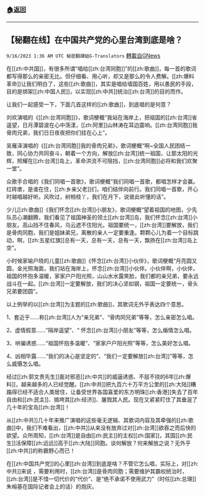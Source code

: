 ###  [:house:返回](README.md)
---


## 【秘翻在线】在中国共产党的心里台湾到底是啥？
`9/16/2023 1:36 AM UTC 秘密翻譯組G-Translators` [轉載自GNews](https://gnews.org/articles/1697238)

在[[zh:中共国]]，有很多所谓“唱给[[zh:台湾同胞]]”的[[zh:歌曲]]，每一首的歌词都写得那么的亲密无比。但仔细看、用心听，却又是那么的令人费解。[[zh:爆料革命]]让我们明白了，这些[[zh:歌曲]]，其实是唱给墙国百姓，用以愚民的手段，目的是绑架[[zh:中国人民]]，以实现[[zh:中共]]统治[[zh:台湾]]的目的而作。

让我们一起感受一下，下面几首这样的[[zh:歌曲]]，到底唱的是何意？

刘欢演唱的《[[zh:台湾同胞]]》，歌词梗概“我站在海岸上，把祖国的[[zh:台湾]]省遥望，日月潭碧波在心中荡漾，[[zh:阿里]]山林涛在耳边震响。[[zh:台湾同胞]]我骨肉兄弟，我们日日夜夜把你们挂在心上”。

吴雁泽演唱的《[[zh:台湾同胞]]我的骨肉兄弟》，歌词梗概“啊~全国人民团结一致，同心协力共同奋斗，朝着一个方向，解放[[zh:台湾]]统一祖国，让那太阳的光辉，照耀在[[zh:台湾]]岛上，革命洪流不可阻挡，[[zh:台湾同胞]]必将和我们欢聚一堂”。

众歌手合唱的《我们同唱一首歌》，歌词梗概“我们同唱一首歌，都唱怎样才会赢。红砖庴，是谁在住，[[zh:乡亲父老]]们，咱们结伴向前行。我们同唱一首歌，开心时越唱越好听。风吹过，树梢枝丫，我们在月下，说彼此听懂的话”。

少儿[[zh:歌曲]]《我们怀念[[zh:台湾]]小朋友》，歌词梗概“望着祖国的地图，少先队员心潮翻腾，我们看见了祖国神圣的领土[[zh:台湾]]岛，我们怀念[[zh:台湾]]小朋友。高山挡不住春风，乌云遮不住阳光。祖国要统一，[[zh:台湾]]要解放，我们是骨肉同胞，我们是姐妹弟兄，离散的亲人一定要重逢。颗颗心儿为着一个目标跳动，啊，[[zh:五星红旗]]总有一天，总有一天，总有一天，飘扬在[[zh:台湾]]岛上空”。

小时候家喻户晓的儿童[[zh:歌曲]]《怀念[[zh:台湾]]小伙伴》，歌词梗概“月亮圆又圆，金光照海面，我们站在海岸上，怀念[[zh:台湾]]小伙伴。小伙伴啊，小伙伴，祖国的怀抱多温暖，家家户户阳光照，山山水水露笑脸，我们都的亲兄弟，要永远战斗在一起。[[zh:台湾]]一定要解放，我们的决心坚如钢，祖国一定要统一，骨头兄弟要团圆”。

以上例举的以[[zh:台湾]]为主题的[[zh:歌曲]]，其歌词无外乎表达四个意思。

1、套近乎……称[[zh:台湾]]人为“亲兄弟”、“骨肉同兄弟”等等，怎么亲密怎么唱。

2、虚情假意……“隔岸遥望”、“ 怀念[[zh:台湾]]小朋友”等等，怎么煽情怎么唱。

3、哄骗诱惑……“祖国怀抱多温暖”、“家家户户阳光照”等等，怎么美好怎么唱。

4、凶相毕露……“我们的决心是坚定的”、“我们一定要解放[[zh:台湾]]”等等，怎么威慑怎么唱。

经过[[zh:郭文贵先生]]面对邪恶[[zh:中共]]的威逼诱惑、不屈不挠的6年[[zh:爆料]]，越来越多的人已经觉醒。[[zh:中共]]把九百六十万平方公里的[[zh:大陆]]糟蹋得已经不适合人类居住，让备受世界各国喜爱的东方明珠[[zh:香港]]失去了百年自由和[[zh:民主]]、搞垮其[[zh:经济]]、屠戮其人民。现在又紧紧盯住了其垂涎了几十年的宝岛[[zh:台湾]]！

从[[zh:中共]]几十年来推广演唱的这些毫无逻辑、其歌词内容及其牵强的[[zh:歌曲]]中，我们不难看出，[[zh:中共]]从来没有放弃过对[[zh:台湾]]欲吞之而后快的欲望。众所周知，[[zh:台湾]]是自由[[zh:民主]]的主权[[zh:国家]]，其国[[zh:民生]]活保障[[zh:远远]]高于[[zh:大陆]]同胞。谈何解放？何来解放之说？无外乎[[zh:中共]]的称霸野心而已！

在[[zh:中国共产党]]的心里[[zh:台湾]]到底是啥？不管它怎么唱，实际上，对[[zh:中共]]来说 ，需要利用时，[[zh:台湾]]是骨肉同胞；需要维护其霸权统治时，[[zh:台湾]]是不惜一切代价的“代价”、是“绝不承诺不使用武力”（时任[[zh:总理]]朱榕基在国际记者会上的话）的炮灰。
